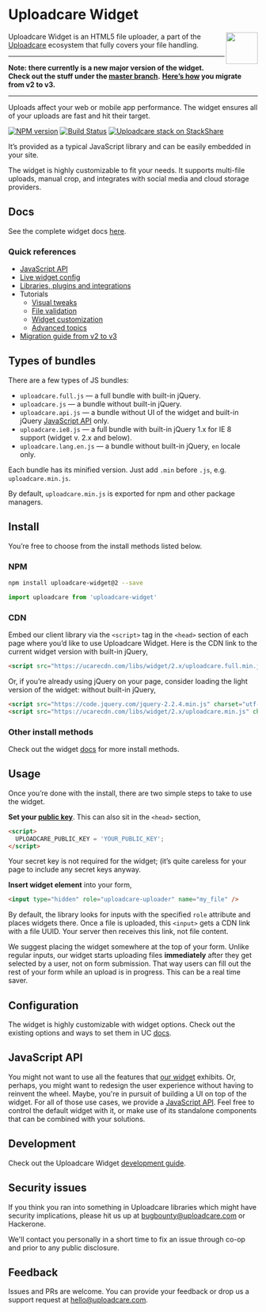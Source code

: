 # Uploadcare Widget

<a href="https://uploadcare.com/?utm_source=github&utm_campaign=uploadcare-widget-v2">
    <img align="right" width="64" height="64"
         src="https://ucarecdn.com/2f4864b7-ed0e-4411-965b-8148623aa680/uploadcare-logo-mark.svg"
         alt="">
</a>

Uploadcare Widget is an HTML5 file uploader, a part of the [Uploadcare][uc-home]
ecosystem that fully covers your file handling.

---

**Note: there currently is a new major version of the widget.**
**Check out the stuff under the [master branch][github-branch-master].**
**[Here’s how][uc-docs-widget-migration-v2-v3] you migrate from v2 to v3.**

---

Uploads affect your web or mobile app performance. The widget ensures all of your
uploads are fast and hit their target.

[![NPM version][badge-npm-img]][badge-npm-url]
[![Build Status][badge-travis-img]][badge-travis-url]
[![Uploadcare stack on StackShare][badge-stack-img]][badge-stack-url]

It’s provided as a typical JavaScript library and can be easily embedded in your
site.

The widget is highly customizable to fit your needs. It supports multi-file
uploads, manual crop, and integrates with social media and cloud storage
providers.

## Docs

See the complete widget docs [here][uc-docs-widget].

### Quick references

* [JavaScript API][uc-docs-widget-js-api]
* [Live widget config][uc-widget-configurator]
* [Libraries, plugins and integrations][uc-docs-libs]
* Tutorials
  * [Visual tweaks][uc-docs-widget-visual-tweaks]
  * [File validation][uc-docs-widget-validation]
  * [Widget customization][uc-docs-widget-styling]
  * [Advanced topics][uc-guides-advanced]
* [Migration guide from v2 to v3][uc-docs-widget-migration-v2-v3]

## Types of bundles

There are a few types of JS bundles:

* `uploadcare.full.js` — a full bundle with built-in jQuery.
* `uploadcare.js` — a bundle without built-in jQuery.
* `uploadcare.api.js` — a bundle without UI of the widget and built-in jQuery
  [JavaScript API][uc-docs-widget-js-api] only.
* `uploadcare.ie8.js` — a full bundle with built-in jQuery 1.x for IE 8 support
  (widget v. 2.x and below).
* `uploadcare.lang.en.js` — a bundle without built-in jQuery, `en` locale only.

Each bundle has its minified version. Just add `.min` before `.js`,
e.g. `uploadcare.min.js`.

By default, `uploadcare.min.js` is exported for npm and other package managers.

## Install

You’re free to choose from the install methods listed below.

### NPM

```bash
npm install uploadcare-widget@2 --save
```

```javascript
import uploadcare from 'uploadcare-widget'
```

### CDN

Embed our client library via the `<script>` tag in the `<head>`
section of each page where you’d like to use Uploadcare Widget.
Here is the CDN link to the current widget version with built-in jQuery,

```html
<script src="https://ucarecdn.com/libs/widget/2.x/uploadcare.full.min.js" charset="utf-8"></script>
```

Or, if you’re already using jQuery on your page, consider loading
the light version of the widget: without built-in jQuery,

```html
<script src="https://code.jquery.com/jquery-2.2.4.min.js" charset="utf-8"></script>
<script src="https://ucarecdn.com/libs/widget/2.x/uploadcare.min.js" charset="utf-8"></script>
```

### Other install methods

Check out the widget [docs][uc-docs-widget-install]
for more install methods.

## Usage

Once you’re done with the install, there are
two simple steps to take to use the widget.

**Set your [public key][uc-docs-widget-options-public-key]**.
This can also sit in the `<head>` section,

```html
<script>
  UPLOADCARE_PUBLIC_KEY = 'YOUR_PUBLIC_KEY';
</script>
```

Your secret key is not required for the widget; (it’s quite careless for your
page to include any secret keys anyway.

**Insert widget element** into your form,

```html
<input type="hidden" role="uploadcare-uploader" name="my_file" />
```

By default, the library looks for inputs with the specified
`role` attribute and places widgets there.
Once a file is uploaded, this `<input>` gets a
CDN link with a file UUID. Your server then
receives this link, not file content.

We suggest placing the widget somewhere at the top of your form.
Unlike regular inputs, our widget starts uploading files **immediately**
after they get selected by a user, not on form submission.
That way users can fill out the rest of your form while an
upload is in progress. This can be a real time saver.

## Configuration

The widget is highly customizable with widget options. Check out the existing
options and ways to set them in UC
[docs][uc-docs-widget-config].

## JavaScript API

You might not want to use all the features that
[our widget][uc-docs-widget] exhibits.
Or, perhaps, you might want to redesign the user experience
without having to reinvent the wheel.
Maybe, you're in pursuit of building a UI on top of the widget.
For all of those use cases, we provide a
[JavaScript API][uc-docs-widget-js-api].
Feel free to control the default widget with it,
or make use of its standalone components that
can be combined with your solutions.

## Development

Check out the Uploadcare Widget [development guide][github-files-development].

## Security issues

If you think you ran into something in Uploadcare libraries which might have
security implications, please hit us up at [bugbounty@uploadcare.com][uc-email-bounty]
or Hackerone.

We'll contact you personally in a short time to fix an issue through co-op and
prior to any public disclosure.

## Feedback

Issues and PRs are welcome. You can provide your feedback or drop us a support
request at [hello@uploadcare.com][uc-email-hello].

[badge-npm-img]: http://img.shields.io/npm/v/uploadcare-widget.svg
[badge-npm-url]: https://www.npmjs.org/package/uploadcare-widget
[badge-travis-img]: https://api.travis-ci.org/uploadcare/uploadcare-widget.svg?branch=v2
[badge-travis-url]: https://travis-ci.org/uploadcare/uploadcare-widget
[badge-stack-img]: https://img.shields.io/badge/tech-stack-0690fa.svg?style=flat
[badge-stack-url]: https://stackshare.io/uploadcare/stacks/
[github-branch-master]: https://github.com/uploadcare/uploadcare-widget
[github-files-development]: https://github.com/uploadcare/uploadcare-widget/blob/v2/DEVELOPMENT.md
[uc-email-bounty]: mailto:bugbounty@uploadcare.com
[uc-email-hello]: mailto:hello@uploadcare.com
[uc-home]: https://uploadcare.com/?utm_source=github&utm_campaign=uploadcare-widget-v2
[uc-widget-configurator]: https://uploadcare.com/widget/configure/2.x/?utm_source=github&utm_campaign=uploadcare-widget-v2
[uc-docs-libs]: https://uploadcare.com/docs/libs/?utm_source=github&utm_campaign=uploadcare-widget-v2
[uc-docs-widget]: https://uploadcare.com/documentation/widget/v2/?utm_source=github&utm_campaign=uploadcare-widget-v2
[uc-docs-widget-js-api]: https://uploadcare.com/documentation/javascript_api/v2/?utm_source=github&utm_campaign=uploadcare-widget-v2
[uc-docs-widget-visual-tweaks]: https://uploadcare.com/cookbook/widget_visual/v2/?utm_source=github&utm_campaign=uploadcare-widget-v2
[uc-docs-widget-validation]: https://uploadcare.com/cookbook/validation/v2/?utm_source=github&utm_campaign=uploadcare-widget-v2
[uc-docs-widget-styling]: https://uploadcare.com/documentation/widget/v2/?utm_source=github&utm_campaign=uploadcare-widget-v2#styling
[uc-docs-widget-migration-v2-v3]: https://uploadcare.com/docs/uploads/widget/migration_v2_v3/?utm_source=github&utm_campaign=uploadcare-widget-v2
[uc-docs-widget-install]: https://uploadcare.com/documentation/widget/v2/?utm_source=github&utm_campaign=uploadcare-widget-v2#install
[uc-docs-widget-options-public-key]: https://uploadcare.com/documentation/widget/v2/?utm_source=github&utm_campaign=uploadcare-widget-v2#option-public-key
[uc-docs-widget-config]: https://uploadcare.com/documentation/widget/v2/?utm_source=github&utm_campaign=uploadcare-widget-v2#configuration
[uc-docs-widget-v2]: https://uploadcare.com/documentation/widget/v2/?utm_source=github&utm_campaign=uploadcare-widget-v2
[uc-guides-advanced]: https://uploadcare.com/cookbook/advanced/v2/?utm_source=github&utm_campaign=uploadcare-widget-v2